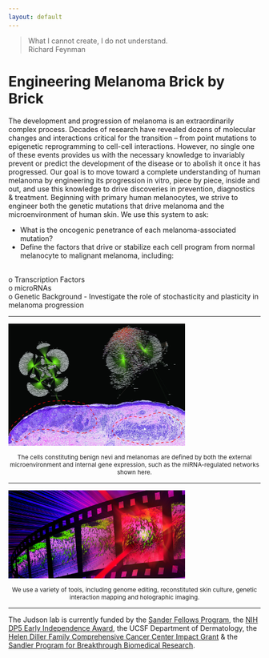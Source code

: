 ```yaml
---
layout: default
---
```


> What I cannot create, I do not understand. <br />
> Richard Feynman

# Engineering Melanoma Brick by Brick

The development and progression of melanoma is an extraordinarily complex process. Decades of research have revealed dozens of molecular changes and interactions critical for the transition – from point mutations to epigenetic reprogramming to cell-cell interactions.  However, no single one of these events provides us with the necessary knowledge to invariably prevent or predict the development of the disease or to abolish it once it has progressed.
Our goal is to move toward a complete understanding of human melanoma by engineering its progression in vitro, piece by piece, inside and out, and use this knowledge to drive discoveries in prevention, diagnostics & treatment. Beginning with primary human melanocytes, we strive to engineer both the genetic mutations that drive melanoma and the microenvironment of human skin. We use this system to ask:

- What is the oncogenic penetrance of each melanoma-associated mutation?
- Define the factors that drive or stabilize each cell program from normal melanocyte to malignant melanoma, including:
<br />
o	Transcription Factors
<br />
o	microRNAs
<br />
o	Genetic Background
- Investigate the role of stochasticity and plasticity in melanoma progression

<hr/>

<img src="/img/home.jpg" alt="Home" class="img-responsive" style="max-width: 70%; margin: auto;">
<p style="font-size: 12px; text-align: center;">The cells constituting benign nevi and melanomas are defined by both the external microenvironment and internal gene expression, such as the miRNA-regulated networks shown here.</p>

<hr/>

<img src="/img/home4.jpg" alt="home4" class="img-responsive" style="max-width: 70%; margin: auto;">
<p style="font-size: 12px; text-align: center;">We use a variety of tools, including genome editing, reconstituted skin culture, genetic interaction mapping and holographic imaging.</p>

<hr/>

The Judson lab is currently funded by the [Sander Fellows Program](http://fellows.ucsf.edu/), the [NIH DP5 Early Independence Award](http://commonfund.nih.gov/earlyindependence/index), the UCSF Department of Dermatology, the [Helen Diller Family Comprehensive Cancer Center Impact Grant](http://cancer.ucsf.edu/research/intramural/impact-pitch) & the [Sandler Program for Breakthrough Biomedical Research](http://pbbr.ucsf.edu/).

